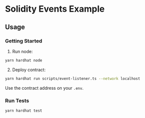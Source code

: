 # Solidity Events Example

## Usage

### Getting Started

1. Run node:

```bash
yarn hardhat node
```

2. Deploy contract:

```bash
yarn hardhat run scripts/event-listener.ts --network localhost
```

Use the contract address on your `.env`.


### Run Tests

```bash
yarn hardhat test
```
